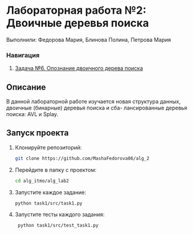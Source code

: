 # Лабораторная работа №2: Двоичные деревья поиска

Выполнили: Федорова Мария, Блинова Полина, Петрова Мария
### Навигация
1. [Задача №6. Опознание двоичного дерева поиска](./task6)




## Описание
В данной лабораторной работе изучается новая структура данных, двоичные (бинарные) деревья поиска и сба-
лансированные деревья поиска: AVL и Splay.


## Запуск проекта
1. Клонируйте репозиторий:
   ```bash
   git clone https://github.com/MashaFedorova06/alg_2
   
2. Перейдите в папку с проектом:
    ```bash
   cd alg_itmo/alg_lab2
   
3. Запустите каждое задание:
    ```bash
    python task1/src/task1.py
4. Запустите тесты каждого задания:
   ```bash
    python task1/src/test_task1.py 
